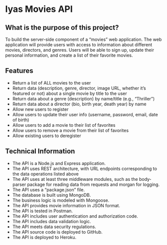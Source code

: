 # Iyas Movies API
## What is the purpose of this project?

To build the server-side component of a “movies” web application. The web application will provide users with access to information about different movies, directors, and genres.
Users will be able to sign up, update their personal information, and create a list of their favorite movies.

## Features

- Return a list of ALL movies to the user
- Return data (description, genre, director, image URL, whether it’s featured or not) about a single movie by title to the user
- Return data about a genre (description) by name/title (e.g., “Thriller”)
- Return data about a director (bio, birth year, death year) by name
- Allow new users to register
- Allow users to update their user info (username, password, email, date of birth)
- Allow users to add a movie to their list of favorites
- Allow users to remove a movie from their list of favorites
- Allow existing users to deregister

## Technical Information

- The API is a Node.js and Express application.
- The API uses REST architecture, with URL endpoints corresponding to the data operations listed above
- The API uses at least three middleware modules, such as the body-parser package for reading data from requests and morgan for logging.
- The API uses a “package.json” file.
- The database is built using MongoDB.
- The business logic is modeled with Mongoose.
- The API provides movie information in JSON format.
- The API is tested in Postman.
- The API includes user authentication and authorization code.
- The API includes data validation logic.
- The API meets data security regulations.
- The API source code is deployed to GitHub.
- The API is deployed to Heroku.

